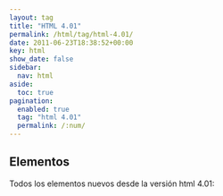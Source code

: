 ```yaml
---
layout: tag
title: "HTML 4.01"
permalink: /html/tag/html-4.01/
date: 2011-06-23T18:38:52+00:00
key: html
show_date: false
sidebar:
  nav: html
aside:
  toc: true
pagination: 
  enabled: true
  tag: "html 4.01"
  permalink: /:num/    
---
```




<h2>Elementos</h2>
Todos los elementos nuevos desde la versión html 4.01: